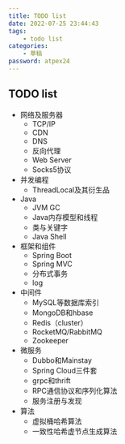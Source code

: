 ```yaml
---
title: TODO list
date: 2022-07-25 23:44:43
tags:
    - todo list
categories:
    - 草稿
password: atpex24
---
```

## TODO list
- 网络及服务器
  - TCP/IP
  - CDN
  - DNS
  - 反向代理
  - Web Server
  - Socks5协议
- 并发编程
  - ThreadLocal及其衍生品
- Java
  - JVM GC
  - Java内存模型和线程
  - 类与关键字
  - Java Shell
- 框架和组件
  - Spring Boot
  - Spring MVC
  - 分布式事务
  - log
- 中间件
  - MySQL等数据库索引
  - MongoDB和hbase
  - Redis（cluster）
  - RocketMQ/RabbitMQ
  - Zookeeper
- 微服务
  - Dubbo和Mainstay
  - Spring Cloud三件套
  - grpc和thrift
  - RPC通信协议和序列化算法
  - 服务注册与发现
- 算法
  - 虚拟桶哈希算法
  - 一致性哈希虚节点生成算法